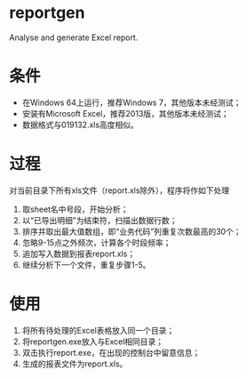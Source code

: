 # reportgen
Analyse and generate Excel report.

# 条件
* 在Windows 64上运行，推荐Windows 7，其他版本未经测试；
* 安装有Microsoft Excel，推荐2013版，其他版本未经测试；
* 数据格式与019132.xls高度相似。

# 过程
对当前目录下所有xls文件（report.xls除外），程序将作如下处理

1. 取sheet名中号段，开始分析；
1. 以“已导出明细”为结束符，扫描出数据行数；
1. 排序并取出最大值数组，即“业务代码”列重复次数最高的30个；
1. 忽略9-15点之外频次，计算各个时段频率；
1. 追加写入数据到报表report.xls；
1. 继续分析下一个文件，重复步骤1-5。

# 使用

1. 将所有待处理的Excel表格放入同一个目录；
1. 将reportgen.exe放入与Excel相同目录；
1. 双击执行report.exe，在出现的控制台中留意信息；
1. 生成的报表文件为report.xls。
